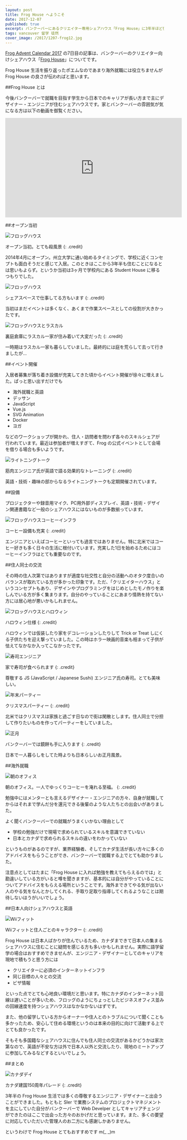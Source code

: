 ```yaml
---
layout: post
title: Frog House へようこそ
date: 2017-12-07
published: true
excerpt: バンクーバーにあるクリエイター専用シェアハウス「Frog House」に3年半ほど住んでいた話
tags: vancouver 留学 徒然
cover_image: /2017/1207-frog12.jpg
---
```


[Frog Advent Calendar 2017](https://adventar.org/calendars/2350) の7日目の記事は、バンクーバーのクリエイター向けシェアハウス「[Frog House](https://frogagent.com/local-support/froghouse/)」についてです。

Frog House 生活を振り返ったポエムなのであまり海外就職には役立ちませんが Frog House の良さが伝わればと思います。

##Frog House とは

今後バンクーバーで就職を目指す学生から日本でのキャリアが長い方まで主にデザイナー・エンジニアが住むシェアハウスです。家とバンクーバーの雰囲気が気になる方は以下の動画を御覧ください。

<div class="videoWrapper">
  <iframe width="560" height="315" src="https://www.youtube.com/embed/7w0DU_58FV0" frameborder="0" allowfullscreen></iframe>
</div>

##オープン当初

![フロッグハウス](/images/2017/1207-frog1.jpg)

オープン当初。とても殺風景
{: .credit}

2014年4月にオープン。州立大学に通い始めるタイミングで、学校に近くコンセプトも面白そうだと感じて入居。このときはここから3年半も住むことになるとは思いもよらず。というか当初は3ヶ月で学校内にある Student House に移るつもりでした。

![フロッグハウス](/images/2017/1207-frog2.jpg)

シェアスペースで仕事してる方もいます
{: .credit}

当初はまだイベントは多くなく、あくまで作業スペースとしての役割が大きかったです。

![フロッグハウスとラスカル](/images/2017/1207-frog3.jpg)

裏庭倉庫にラスカル一家が住み着いて大変だった
{: .credit}

一時期はラスカル一家も暮らしていました。最終的には庭を荒らして去って行きましたが...

##イベント開催

入居者募集が落ち着き設備が充実してきた頃からイベント開催が徐々に増えました。ぱっと思い出すだけでも

- 海外就職と英語
- デッサン
- JavaScript
- Vue.js
- SVG Animation
- Docker
- ヨガ

などのワークショップが開かれ、住人・訪問者を問わず各々のスキルシェアが行われています。最近は参加者が増えすぎて、Frog の公式イベントとして会場を借りる場合も多いようです。


![ライトニングトーク](/images/2017/1207-frog4.jpg)

筋肉エンジニア氏が英語で語る効果的なトレーニング
{: .credit}

英語・技術・趣味の部からなるライトニングトークも定期開催されています。

##設備

プロジェクターや録音用マイク、PC用外部ディスプレイ、英語・技術・デザイン関連書籍など一般のシェアハウスにはないものが多数揃っています。

![フロッグハウスコーヒーインフラ](/images/2017/1207-frog5.jpg)

コーヒー設備も充実
{: .credit}

エンジニアといえばコーヒーといっても過言ではありません。特に北米ではコーヒー好きも多く日々の生活に根付いています。充実した1日を始めるためにはコーヒーインフラはとても重要なのです。

##住人同士の交流

その時の住人次第ではありますが適度な社交性と自分の活動へのオタク度合いのバランスが取れている方が多かった印象です。ただ、「クリエイターハウス」というコンセプトもあり、デザインやプログラミングをはじめとしたモノ作りを楽しんでいる方が多く集まります。自分のやっていることにあまり情熱を持てない方には居心地が悪いかもしれません。

![フロッグハウスとハロウィン](/images/2017/1207-frog6.jpg)

ハロウィン仕様
{: .credit}

ハロウィンでは仮装したり家をデコレーションしたりして Trick or Treat しにくる子供たちを迎え撃っていました。この時はホラー映画的音楽も相まって子供が怯えてなかなか入ってこなかったです。

![寿司エンジニア](/images/2017/1207-frog8.jpg)

家で寿司が食べられます
{: .credit}

尊敬する JS (JavaScript / Japanese Sushi) エンジニア氏の寿司。とても美味しい。

![年末パーティー](/images/2017/1207-frog0.jpg)

クリスマスパーティー
{: .credit}

北米ではクリスマスは家族と過ごす日なので街は閑散とします。住人同士で分担して作りたいものを作ってパーティーをしていました。

![正月](/images/2017/1207-frog9.jpg)

バンクーバーでは鏡餅も手に入ります
{: .credit}

日本で一人暮らしをしてた時よりも日本らしいお正月風景。

##海外就職

![朝のオフィス](/images/2017/1207-frog11.jpg)

朝のオフィス。一人でゆっくりコーヒーを淹れる至福。
{: .credit}

勉強中にはメンターとも言えるデザイナー・エンジニアの方々、自身が就職してからはそれまで学んだ分を還元できる後輩のような人たちとの出会いがありました。

よく聞くバンクーバーでの就職がうまくいかない理由として

- 学校の勉強だけで現場で求められているスキルを意識できていない
- 日本とカナダで求められるスキルの違いをわかっていない

というものがあるのですが、業界経験者、そしてカナダ生活が長い方々に多くのアドバイスをもらうことができ、バンクーバーで就職する上でとても助かりました。

注意点としてはたまに「Frog House に入れば勉強を教えてもらえるのでは」と勘違いしている方がいると噂を聞きますが、基本的には自分がやっていることについてアドバイスをもらえる場所ということです。海外まできてやる気が出ない人のやる気をなんとかしてくれる、手取り足取り指導してくれるようなことは期待しないほうがいいでしょう。

##日本人向けシェアハウスと英語

![Wiiフィット](/images/2017/1207-frog10.jpg)

Wiiフィットと住人ごとのキャラクター
{: .credit}

Frog House は日本人ばかりが住んでいるため、カナダまできて日本人の集まるシェアハウスに住むことに疑問を感じる方も多いかもしれません。実際に語学留学の場合はおすすめできませんが、エンジニア・デザイナーとしてのキャリアを現地で積もうと思う方には

- クリエイターに必須のインターネットインフラ
- 同じ目標の人々との交流
- ビザ情報

といった点でとても心地良い環境だと思います。特にカナダのインターネット回線は遅いことが多いため、フロッグのようにちょっとしたビジネスオフィス並みの回線速度を持つシェアハウスはなかなかないはずです。

また、他の留学している方からオーナーや住人とのトラブルについて聞くことも多かったため、安心して住める環境というのは本来の目的に向けて活動する上でとても良かったです。

そもそも多国籍なシェアハウスに住んでも住人同士の交流があるかどうかは家次第なので、英語が不安な方は外で日本人以外と交流したり、現地のミートアップに参加してみるなどするといいでしょう。

##まとめ

![カナダデイ](/images/2017/1207-frog7.jpg)

カナダ建国150周年パレード
{: .credit}

3年半の Frog House 生活では多くの尊敬するエンジニア・デザイナーと出会うことができました。もともと SIer で業務システムのプロジェクトマネジメントを主にしていた自分がバンクーバーで Web Develper としてキャリアチェンジができたのはここで出会った方々のおかげだと思っています。また、多くの要望に対応していただいた管理人のお二方にも感謝しかありません。

というわけで Frog House とてもおすすめです m(_ _)m
